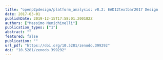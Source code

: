 ```yaml
---
title: "openp2pdesign/platform_analysis: v0.2: EAD12textbar2017 Design for Next - Rome [computer software]"
date: 2017-03-01
publishDate: 2019-12-15T17:58:01.200102Z
authors: ["Massimo Menichinelli"]
publication_types: ["1"]
abstract: ""
featured: false
publication: ""
url_pdf: "https://doi.org/10.5281/zenodo.399292"
doi: "10.5281/zenodo.399292"
---
```


